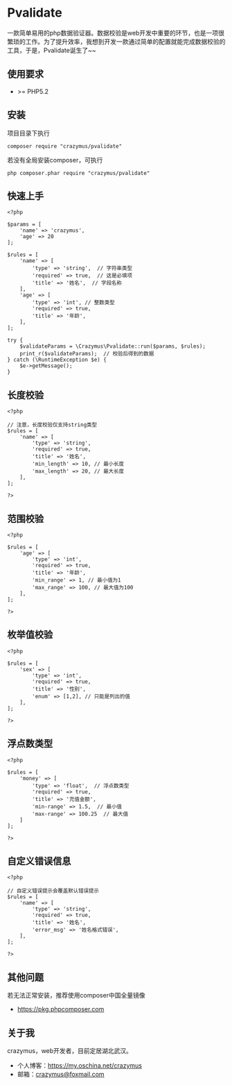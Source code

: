 # Pvalidate
一款简单易用的php数据验证器。数据校验是web开发中重要的环节，也是一项很繁琐的工作。为了提升效率，我想到开发一款通过简单的配置就能完成数据校验的工具，于是，Pvalidate诞生了~~
## 使用要求
-  \>= PHP5.2

## 安装 
项目目录下执行
```
composer require "crazymus/pvalidate"
```
若没有全局安装composer，可执行
```
php composer.phar require "crazymus/pvalidate"
```
## 快速上手
```
<?php 

$params = [
    'name' => 'crazymus',
    'age' => 20
];

$rules = [
    'name' => [
        'type' => 'string',  // 字符串类型
        'required' => true,  // 这是必填项
        'title' => '姓名',  // 字段名称 
    ],
    'age' => [
        'type' => 'int', // 整数类型 
        'required' => true,
        'title' => '年龄',
    ],
];

try {
    $validateParams = \Crazymus\Pvalidate::run($params, $rules);
    print_r($validateParams);  // 校验后得到的数据
} catch (\RuntimeException $e) {
    $e->getMessage();
}
```

## 长度校验
```
<?php

// 注意，长度校验仅支持string类型
$rules = [
    'name' => [
        'type' => 'string',
        'required' => true,
        'title' => '姓名',
        'min_length' => 10, // 最小长度
        'max_length' => 20, // 最大长度 
    ],
];

?>
```

## 范围校验 
```
<?php 

$rules = [
    'age' => [
        'type' => 'int',
        'required' => true,
        'title' => '年龄',
        'min_range' => 1, // 最小值为1
        'max_range' => 100, // 最大值为100
    ],
];

?>
```

## 枚举值校验 
```
<?php 

$rules = [
    'sex' => [
        'type' => 'int',
        'required' => true,
        'title' => '性别',
        'enum' => [1,2], // 只能是列出的值 
    ],
];

?>
```

## 浮点数类型 
```
<?php 

$rules = [
    'money' => [
        'type' => 'float',  // 浮点数类型 
        'required' => true,
        'title' => '充值金额',
        'min-range' => 1.5,  // 最小值
        'max-range' => 100.25  // 最大值
    ]
];

?>
```

## 自定义错误信息 
```
<?php 

// 自定义错误提示会覆盖默认错误提示
$rules = [
    'name' => [
        'type' => 'string',
        'required' => true,
        'title' => '姓名',
        'error_msg' => '姓名格式错误',
    ],
];

?>
```

## 其他问题
若无法正常安装，推荐使用composer中国全量镜像
- https://pkg.phpcomposer.com

## 关于我 

crazymus，web开发者，目前定居湖北武汉。
- 个人博客：https://my.oschina.net/crazymus
- 邮箱：crazymus@foxmail.com


